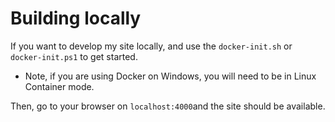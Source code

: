 # Building locally

If you want to develop my site locally, and use the `docker-init.sh` or `docker-init.ps1` to get started.

- Note, if you are using Docker on Windows, you will need to be in Linux Container mode.

Then, go to your browser on `localhost:4000`and the site should be available.
